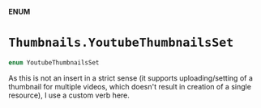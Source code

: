 **ENUM**

# `Thumbnails.YoutubeThumbnailsSet`

```swift
enum YoutubeThumbnailsSet
```

As this is not an insert in a strict sense (it supports uploading/setting of a thumbnail for multiple videos, which doesn't result in creation of a single resource), I use a custom verb here.
